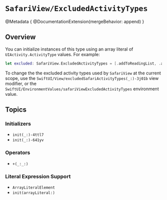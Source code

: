 # ``SafariView/ExcludedActivityTypes``

@Metadata {
    @DocumentationExtension(mergeBehavior: append)
}

## Overview

You can initialize instances of this type using an array literal of `UIActivity.ActivityType` values. For example:

```swift
let excluded: SafariView.ExcludedActivityTypes = [.addToReadingList, .airDrop, .print, .sharePlay]
```

To change the the excluded activity types used by ``SafariView`` at the current scope, use the ``SwiftUI/View/excludedSafariActivityTypes(_:)-3j01b`` view modifier, or the ``SwiftUI/EnvironmentValues/safariViewExcludedActivityTypes`` environment value.

## Topics

### Initializers

- ``init(_:)-4ttl7``
- ``init(_:)-641yv``

### Operators

- ``+(_:_:)``

### Literal Expression Support

- ``ArrayLiteralElement``
- ``init(arrayLiteral:)``
